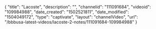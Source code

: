 {
    "title": "Lacoste",
    "description": "",
    "channelid": "111091684",
    "videoid": "109984988",
    "date_created": "1502521811",
    "date_modified": "1504049172",
    "type": "captivate",
    "layout": "channelVideo",
    "url": "\/bbbusa-latest-videos\/lacoste-2-notes\/111091684-109984988"
}